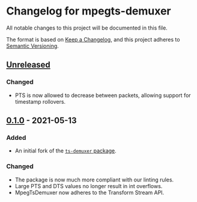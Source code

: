 # Changelog for mpegts-demuxer

All notable changes to this project will be documented in this file.

The format is based on [Keep a Changelog](https://keepachangelog.com/en/1.0.0/),
and this project adheres to [Semantic Versioning](https://semver.org/spec/v2.0.0.html).

## [Unreleased]
### Changed
- PTS is now allowed to decrease between packets, allowing support for timestamp rollovers.

## [0.1.0] - 2021-05-13
### Added
- An initial fork of the [`ts-demuxer` package](https://www.npmjs.com/package/ts-demuxer).

### Changed
- The package is now much more compliant with our linting rules.
- Large PTS and DTS values no longer result in int overflows.
- MpegTsDemuxer now adheres to the Transform Stream API.

[Unreleased]: https://github.com/tvkitchen/utilities/compare/mpegts-demuxer@0.1.0...HEAD
[0.1.0]: https://github.com/tvkitchen/utilities/releases/tag/mpegts-demuxer@0.1.0
